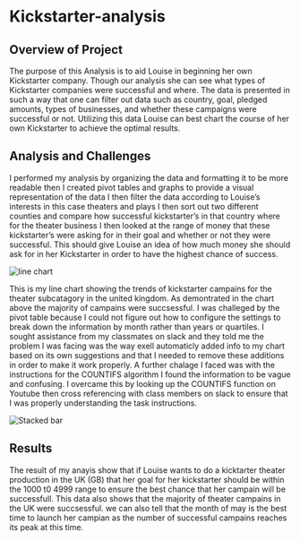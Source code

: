 # Kickstarter-analysis                                                                                                                                                                                                                                                                                                                              
## Overview of Project
The purpose of this Analysis is to aid Louise in beginning her own Kickstarter company. Though our analysis she can see what types of Kickstarter companies were successful and where. The data is presented in such a way that one can filter out data such as country, goal, pledged amounts, types of businesses, and whether these campaigns were successful or not. Utilizing this data Louise can best chart the course of her own Kickstarter to achieve the optimal results.                                                                                                                                                                                                       
## Analysis and Challenges
I performed my analysis by organizing the data and formatting it to be more readable then I created pivot tables and graphs to provide a visual representation of the data I then filter the data according to Louise’s interests in this case theaters and plays I then sort out two different counties and compare how successful kickstarter’s in that country where for the theater business I then looked at the range of money that these kickstarter’s were asking for in their goal and whether or not they were successful. This should give Louise an idea of how much money she should ask for in her Kickstarter in order to have the highest chance of success.

![line chart](https://user-images.githubusercontent.com/111584967/189772176-7815bc69-bcc1-440b-afaf-6e0d38f4b81c.PNG)

This is my line chart showing the trends of kickstarter campains for the theater subcatagory in the united kingdom. As demontrated in the chart above the majority of campains were succsessful. I was challeged by the pivot table because I could not figure out how to configure the settings to break down the information by month rather than years or quartiles. I sought assistance from my classmates on slack and they told me the problem I was facing was the way exell automaticly added info to my chart based on its own suggestions and that I needed to remove these additions in order to make it work properly. A further chalage I faced was with the instructions for the COUNTIFS algorithm I found the information to be vague and confusing. I overcame this by looking up the COUNTIFS function on Youtube then cross referencing with class members on slack to ensure that I was properly understanding the task instructions.

![Stacked bar](https://user-images.githubusercontent.com/111584967/189787137-78748341-433c-40dc-aca7-1cd7e17cbfd4.PNG)


## Results 
The result of my anayis show that if Louise wants to do a kicktarter theater production in the UK (GB) that her goal for her kickstarter should be within the 1000 t0 4999 range to ensure the best chance that her campain will be successfull. This data also shows that the majority of theater campains in the UK were succsessful. we can also tell that the month of may is the best time to launch her campian as the number of successful campains reaches its peak at this time.
